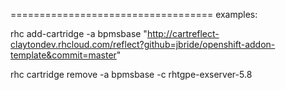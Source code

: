 ===================================
examples:

rhc add-cartridge -a bpmsbase "http://cartreflect-claytondev.rhcloud.com/reflect?github=jbride/openshift-addon-template&commit=master"

rhc cartridge remove -a bpmsbase -c rhtgpe-exserver-5.8
